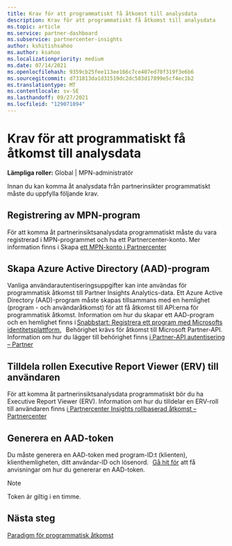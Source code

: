 ```yaml
---
title: Krav för att programmatiskt få åtkomst till analysdata
description: Krav för att programmatiskt få åtkomst till analysdata
ms.topic: article
ms.service: partner-dashboard
ms.subservice: partnercenter-insights
author: kshitishsahoo
ms.author: ksahoo
ms.localizationpriority: medium
ms.date: 07/14/2021
ms.openlocfilehash: 9359cb25fee113ee166c7ce407ed70f319f3e6b6
ms.sourcegitcommit: d731813da1d31519dc2dc583d17899e5cf4ec1b2
ms.translationtype: MT
ms.contentlocale: sv-SE
ms.lasthandoff: 09/27/2021
ms.locfileid: "129071094"
---
```

# <a name="prerequisites-to-programmatically-access-analytics-data"></a>Krav för att programmatiskt få åtkomst till analysdata

**Lämpliga roller:** Global | MPN-administratör

Innan du kan komma åt analysdata från partnerinsikter programmatiskt måste du uppfylla följande krav.

## <a name="mpn-program-enrollment"></a>Registrering av MPN-program

För att komma åt partnerinsiktsanalysdata programmatiskt måste du vara registrerad i MPN-programmet och ha ett Partnercenter-konto. Mer information finns i Skapa [ett MPN-konto i Partnercenter](mpn-create-a-partner-center-account.md)

## <a name="create-azure-active-directory-aad-application"></a>Skapa Azure Active Directory (AAD)-program

Vanliga användarautentiseringsuppgifter kan inte användas för programmatisk åtkomst till Partner Insights Analytics-data. Ett Azure Active Directory (AAD)-program måste skapas tillsammans med en hemlighet (program - och användaråtkomst) för att få åtkomst till API:erna för programmatisk åtkomst. Information om hur du skapar ett AAD-program och en hemlighet finns i [Snabbstart: Registrera ett program med Microsofts identitetsplattform.](/azure/active-directory/develop/quickstart-register-app)   Behörighet krävs för åtkomst till Microsoft Partner-API. Information om hur du lägger till behörighet finns [i Partner-API autentisering – Partner](/partner/develop/api-authentication#application-and-user-access)

## <a name="assign-executive-report-viewer-erv-role-to-the-user"></a>Tilldela rollen Executive Report Viewer (ERV) till användaren

För att komma åt partnerinsiktsanalysdata programmatiskt bör du ha Executive Report Viewer (ERV). Information om hur du tilldelar en ERV-roll till användaren finns [i Partnercenter Insights rollbaserad åtkomst – Partnercenter](insights-roles.md)

## <a name="generate-an-aad-token"></a>Generera en AAD-token

Du måste generera en AAD-token med program-ID:t (klienten), klienthemligheten, ditt användar-ID och lösenord.   [Gå hit för](insights-programmatic-first-api-call.md#token-generation) att få anvisningar om hur du genererar en AAD-token.

> [!Note]
> Token är giltig i en timme.

## <a name="next-steps"></a>Nästa steg
[Paradigm för programmatisk åtkomst](insights-programmatic-access-paradigm.md)